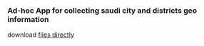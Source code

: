 ### Ad-hoc App for collecting saudi city and districts geo information

download [files directly](files) 